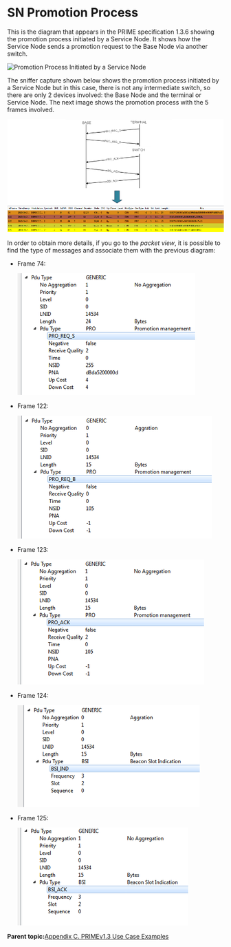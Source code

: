 # SN Promotion Process

This is the diagram that appears in the PRIME specification 1.3.6 showing the promotion process initiated by a Service Node. It shows how the Service Node sends a promotion request to the Base Node via another switch.

![](GUID-73DFE3B8-364A-4608-9EFC-94C8A25A4DD3-low.jpg "Promotion Process Initiated by a Service Node")

The sniffer capture shown below shows the promotion process initiated by a Service Node but in this case, there is not any intermediate switch, so there are only 2 devices involved: the Base Node and the terminal or Service Node. The next image shows the promotion process with the 5 frames involved.

![](GUID-A4B11376-3C8B-4722-BBB8-8D8E5CD23995-low.png)

In order to obtain more details, if you go to the *packet view*, it is possible to find the type of messages and associate them with the previous diagram:

-   Frame 74:

    ![](GUID-F0766EB1-B3F4-4164-AC09-5D89540AA500-low.png)

-   Frame 122:

    ![](GUID-ADA7673E-D4BC-44C1-9AE6-EDF0BF1A7263-low.png)

-   Frame 123:

    ![](GUID-A6A1A38D-8499-44DE-AA2F-C051122AA6DD-low.png)

-   Frame 124:

    ![](GUID-390ACCDF-DBF6-4661-B2BA-BFA3F6368E2C-low.png)

-   Frame 125:

    ![](GUID-94BF84F3-66E7-470C-9C7D-F521C9248477-low.png)


**Parent topic:**[Appendix C. PRIMEv1.3 Use Case Examples](GUID-373ECDE6-AFFD-44B5-AE97-7CF1A8FCC4AD.md)

